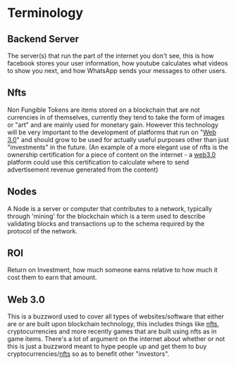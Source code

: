 # Terminology

## Backend Server

The server(s) that run the part of the internet you don't see, this is how facebook stores your user information, how youtube calculates what videos to show you next, and how WhatsApp sends your messages to other users.

## Nfts

Non Fungible Tokens are items stored on a blockchain that are not currencies in of themselves, currently they tend to take the form of images or "art" and are mainly used for monetary gain. However this technology will be very important to the development of platforms that run on "[Web 3.0](terminology.md#web-3.0)" and should grow to be used for actually useful purposes other than just "investments" in the future. (An example of a more elegant use of nfts is the ownership certification for a piece of content on the internet - a [web3.0](terminology.md#web-3.0) platform could use this certification to calculate where to send advertisement revenue generated from the content)

## Nodes

A Node is a server or computer that contributes to a network, typically through 'mining' for the blockchain which is a term used to describe validating blocks and transactions up to the schema required by the protocol of the network.

## ROI

Return on Investment, how much someone earns relative to how much it cost them to earn that amount.

## Web 3.0

This is a buzzword used to cover all types of websites/software that either are or are built upon blockchain technology, this includes things like [nfts](terminology.md#nfts), cryptocurrencies and more recently games that are built using nfts as in game items. There's a lot of argument on the internet about whether or not this is just a buzzword meant to hype people up and get them to buy cryptocurrencies/[nfts](terminology.md#nfts) so as to benefit other "investors".
